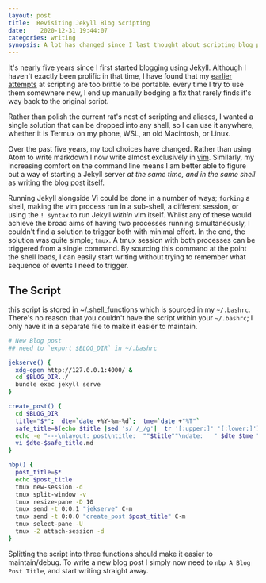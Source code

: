 ```yaml
---
layout: post
title:  Revisiting Jekyll Blog Scripting
date:    2020-12-31 19:44:07 
categories: writing
synopsis: A lot has changed since I last thought about scripting blog posts...
---
```


It's nearly five years since I first started blogging using Jekyll.  Although I haven't exactly been prolific in that time, I have found that my [earlier]({{site.url}}code/2015/05/28/script-to-generate-posts.html) [attempts]({{site.url}}writing/2015/05/28/Script-to-start-Jekyll-Service.html)  at scripting are too brittle to be portable.  every time I try to use them somewhere new, I end up manually bodging a fix that rarely finds it's way back to the original script.  

Rather than polish the current rat's nest of scripting and aliases, I wanted a single solution that can be dropped into any shell, so I can use it anywhere, whether it is Termux on my phone, WSL, an old Macintosh, or Linux.

Over the past five years, my tool choices have changed.  Rather than using Atom to write markdown I now write almost exclusively in [vim]({{site.url}}code/2020/05/29/keeping_a_journal_in_vim.html).  Similarly, my increasing comfort on the command line means I am better able to figure out a way of starting a Jekyll server _at the same time, and in the same shell_ as writing the blog post itself.  

Running Jekyll alongside Vi could be done in a number of ways; `forking` a shell, making the vim process run in a sub-shell, a different session, or using the `! syntax` to run Jekyll _within_ vim itself.  Whilst any of these would achieve the broad aims of having two processes running simultaneously, I couldn't find a solution to trigger both with minimal effort.  In the end, the solution was quite simple; `tmux`.  A tmux session with both processes can be triggered from a single command.  By sourcing this command at the point the shell loads, I can easily start writing without trying to remember what sequence of events I need to trigger.

## The Script

this script is stored in ~/.shell_functions which is sourced in my `~/.bashrc`.  There's no reason that you couldn't have the script within your `~/.bashrc`; I only have it in a separate file to make it easier to maintain.

```bash
# New Blog post
## need to `export $BLOG_DIR` in ~/.bashrc

jekserve() {
  xdg-open http://127.0.0.1:4000/ &
  cd $BLOG_DIR../
  bundle exec jekyll serve
}

create_post() {
  cd $BLOG_DIR
  title="$*";  dte=`date +%Y-%m-%d`;  tme=`date +"%T"`
  safe_title=$(echo $title |sed 's/ /_/g'|  tr '[:upper:]' '[:lower:]')
  echo -e "---\nlayout: post\ntitle:  ""$title""\ndate:   " $dte $tme "\ncategories: writing\nsynopsis: "change me"\n---">> $dte-$safe_title.md
  vi $dte-$safe_title.md
}

nbp() {
  post_title=$*
  echo $post_title
  tmux new-session -d
  tmux split-window -v
  tmux resize-pane -D 10
  tmux send -t 0:0.1 "jekserve" C-m
  tmux send -t 0:0.0 "create_post $post_title" C-m
  tmux select-pane -U
  tmux -2 attach-session -d
}
```

Splitting the script into three functions should make it easier to maintain/debug.  To write a new blog post I simply now need to `nbp A Blog Post Title`, and start writing straight away.



